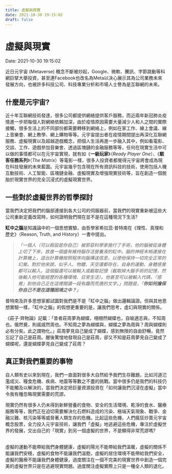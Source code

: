 ```yaml
---
title: 虛擬與現實 
date: 2021-10-30 19:15:02 
draft: false
---
```

# 虛擬與現實
Date: 2021-10-30 19:15:02

<!-- wp:paragraph -->
<p>近日元宇宙 (Metaverse) 概念不斷被炒起，Google、微軟、騰訊、字節跳動等科網巨擘大舉投資，甚至連Facebook也改名為Meta以決心展示其為公司業務未來發展方向，也被許多科技公司、科技專業分析和市場人士譽為是互聯網的未來。</p>
<!-- /wp:paragraph -->

<!-- wp:heading -->
<h2>什麼是元宇宙?</h2>
<!-- /wp:heading -->

<!-- wp:paragraph -->
<p>近十年互聯網技術發達，很多公司都提供網絡提供客戶服務，而近兩年新冠肺炎疫情進一步把每個人對網絡依賴加深，由於疫情原因需要大量減少人和人之間的實際接觸，很多生活上的不同部份都需要轉移到網絡上，例如在家工作、線上會議、線上音樂會、網上教學、網上購物等等。元宇宙提出者在疫情期間提出再深化互聯網服務、虛擬現實以及超越遊戲概念，把個人生活再進一步融入其中，例如看電影、交談、工作、遊戲參加音樂會、透過區塊鏈的金融服務等等，任何在現實生活中可以做的事情都可以在元宇宙實現，就有如《<strong>一級玩家</strong>》（<em>Ready Player One</em>）、《<strong>駭客任務系列</strong>》（<em>The Matrix</em>）等電影一樣，很多人投資者都覺得元宇宙將會成為現在科技發展的未來藍圖。元宇宙幾乎包含現在所有資訊科技的技術，使用包括人機互動技術、人工智能、區塊鏈金融、虛擬現實及增強現實技術等，旨在創造一個脫胎於現實世界的完全沉浸式的虛擬現實世界。</p>
<!-- /wp:paragraph -->

<!-- wp:heading -->
<h2>一些對於虛擬世界的哲學探討</h2>
<!-- /wp:heading -->

<!-- wp:paragraph -->
<p>當我們決定把我們的腦部連接到各大公司的伺服器前，當我們的現實重新被這些大公司重新定義改寫時，如何證明我們現在並不是在這種現況下生活?</p>
<!-- /wp:paragraph -->

<!-- wp:paragraph -->
<p><strong>缸中之腦</strong>是知識論中的一個思想實驗，由哲學家希拉蕊·普特南在《理性、真理和歷史》（Reason, Truth, and History）一書中提出。</p>
<!-- /wp:paragraph -->

<!-- wp:quote -->
<blockquote class="wp-block-quote"><p><em>「一個人（可以假設是你自己）被邪惡科學家施行了手術，他的腦被從身體上切了下來，放進一個盛有維持腦存活營養液的缸中。腦的神經末梢連接在計算機上，這台計算機按照程序向腦傳送信息，以使他保持一切完全正常的幻覺。對於他來說，似乎人、物體、天空還都存在，自身的運動、身體感覺都可以輸入。這個腦還可以被輸入或截取記憶（截取掉大腦手術的記憶，然後輸入他可能經歷的各種環境、日常生活）。他甚至可以被輸入代碼，『感覺』到他自己正在這裡閱讀一段有趣而荒唐的文字。」問題是，「<strong>你如何擔保你自己不是在這種困境之中？</strong>」</em></p></blockquote>
<!-- /wp:quote -->

<!-- wp:paragraph -->
<p>普特南及許多思想家都試圖對我們是不是「缸中之腦」做出邏輯論證。但與其他思想實驗一樣，「缸中之腦」的假想更重要的是，讓我們思考，虛幻與現實的關係。</p>
<!-- /wp:paragraph -->

<!-- wp:paragraph -->
<p>《莊子·齊物論》記載：「昔者莊周夢為蝴蝶，栩栩然蝴蝶也，自喻適志與，不知周也。俄然覺，則戚戚然周也。不知周之夢為蝴蝶與，蝴蝶之夢為周與？周與蝴蝶則必有分矣。此之謂物化。」莊周夢見自己變成了蝴蝶，感到無限的自由舒暢，竟然忘記了自己是莊周。醒後驚惶地發現自己是莊周，卻又不知是莊周夢見自己變成了蝴蝶呢，還是蝴蝶夢見自己變成了莊周？</p>
<!-- /wp:paragraph -->

<!-- wp:heading -->
<h2>真正對我們重要的事物</h2>
<!-- /wp:heading -->

<!-- wp:paragraph -->
<p>自人類有史以來到現在，我們一直面對很多大自然給予我們生存難題，比如河道氾濫成災、糧食危機、疾病、地震等等數之不盡的挑戰。當中很多仍是我們的科技仍不能觸及以解決的，當我們決定把巨量資源投資在「如何讓我們沉浸在虛擬」當中令我有種忽略現實需要的荒謬。</p>
<!-- /wp:paragraph -->

<!-- wp:paragraph -->
<p>現實仍然有很多人仍未得到新鮮營養的食物、安全的生活環境、乾淨的食水、醫療服務等等，我們正在迫切需要解決化石燃料造成的污染、極端天氣現象、戰爭、金融災難、核污染等等威脅著人類生存的危機。比起這些危機，人們瘋狂炒賣元宇宙概念股票，全力投入元宇宙技術，讓我們「虛擬」地逃避這些危機，專注於虛擬世界的發展，交出自己的「現實」到另一個虛擬的世界，不是顯得非常荒謬嗎?</p>
<!-- /wp:paragraph -->

<!-- wp:paragraph -->
<p><br>虛擬的運動不能帶給我們身體健康，虛擬的陽光不能帶給我們溫暖，虛擬的關係不能讓我們安穩，虛擬的食物不能讓我們溫飽，虛擬的居住環境不能帶給我們安全，虛擬的醫療不能讓我們身體健康，過度關注在一個不完美的現實世界中創造一個完美的虛擬世界只是在逃避現實問題。過度關注虛擬實際上只是一種全人類的退化。</p>
<!-- /wp:paragraph -->
